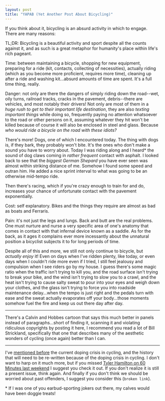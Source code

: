 ```yaml
---
layout: post
title: "YAPAB (Yet Another Post About Bicycling)"
---
```


If you think about it, bicycling is an absurd activity in which to engage. There are many reasons:

TL;DR: Bicycling is a beautiful activity and sport despite all the counts against it, and as such is a great metaphor for humanity's place within life's rich pageant.

Time: between maintaining a bicycle, shopping for new equipment, preparing for a ride (kit, contacts, collecting of necessities), actually riding (which as you become more proficient, requires more time), cleaning up after a ride and washing kit...absurd amounts of time are spent. It's a full time thing, really.

Danger: not only are there the dangers of simply riding down the road--wet, oily turns, railroad tracks, cracks in the pavement, debris--there are vehicles, and most notably their drivers! Not only are most of them in a _huge rush to get to their important life destination_, they are also _texting important things_ while doing so, frequently paying no attention whatsoever to the road or other persons on it, assuming whatever they hit won't be killed because of course it will also be enclosed in steel and glass. Because _who would ride a bicycle on the road with these idiots?_ 

There's more! Dogs, one of which I encountered today. The thing with dogs is, if they bark, they probably won't bite. It's the ones who don't make a sound you have to worry about. Today I was riding along and I heard* the sound of dog claws coming in _rather frequent_ contact with asphalt. I looked back to see that the _biggest German Shepard_ you have ever seen was almost within striking distance of me. Somehow I found some speed and outran him. He added a nice sprint interval to what was going to be an otherwise mid-tempo ride. 

Then there's racing, which if you're crazy enough to train for and do, increases your chance of unfortunate contact with the pavement exponentially.

Cost: self explanatory. Bikes and the things they require are almost as bad as boats and Ferraris.

Pain: it's not just the legs and lungs. Back and butt are the real problems. One must nurture and nurse a very specific area of one's anatomy that comes in contact with that infernal device known as a saddle. As for the back, as it ages it complains ever more incessantly about the unnatural position a bicyclist subjects it to for long periods of time. 

Despite all of this and more, we still not only continue to bicycle, but _actually enjoy_ it! Even on days when I've ridden plenty, like today, or even days when I couldn't ride more even if I tried, I still feel jealousy and compulsion when I see riders go by my house. I guess there's some magic ratio when the traffic isn't trying to kill you, and the road surface isn't trying to break your bike, and the wind isn't trying to slow you to a crawl, and the heat isn't trying to cause salty sweat to pour into your eyes and weigh down your clothes, and the glass isn't trying to force you into roadside maintenance delay...when the tempo is just right and the pedals turn with ease and the sweat actually evaporates off your body...those moments somehow fuel the fire and keep us out there day after day.

---

There's a Calvin and Hobbes cartoon that says this much better in panels instead of paragraphs...short of finding it, scanning it and violating ridiculous copyrights by posting it here, I recommend you read a lot of Bill Strickland, specifically that one that describes many of the aesthetic wonders of cycling (once again) better than I can.

---

I've [mentioned before]({{site.baseurl}}/2011/04/12/dope/) the current doping crisis in cycling, and the history that will need to be re-written because of the doping crisis in cycling. I don't want to harp on it much more, but if you missed [Tyler Hamilton on 60 Minutes last weekend](http://www.cbsnews.com/stories/2011/05/20/60minutes/main20064858.shtml?tag=contentMain;cbsCarousel) I suggest you check it out. If you don't realize it is still a present issue, think again. And finally if you don't think we should be worried about past offenders, I suggest you consider this (`broken link`).

<p class="postscript">* If I was one of you earbud-sporting jokers out there, my calves would have been doggie treats!</p>